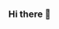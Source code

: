 ### Hi there 👋

<!--https://github.com/AhmedEwis/AhmedEwis/blob/main/Red%20and%20Blue%20Geometric%20Photo%20Tech%20and%20Gaming%20Facebook%20Cover.png
**AhmedEwis/AhmedEwis** is a ✨ _special_ ✨ repository because its `README.md` (this file) appears on your GitHub profile.

Here are some ideas to get you started:

- 🔭 I’m currently working on ...
- 🌱 I’m currently learning ...
- 👯 I’m looking to collaborate on ...
- 🤔 I’m looking for help with ...
- 💬 Ask me about ...
- 📫 How to reach me: ...
- 😄 Pronouns: ...
- ⚡ Fun fact: ...
-->

